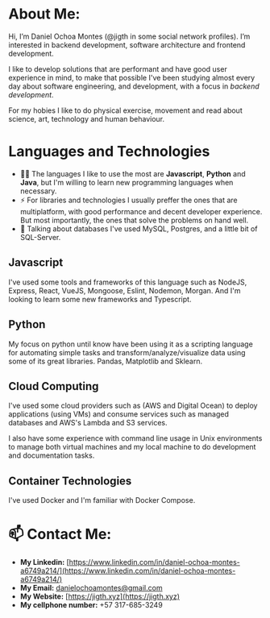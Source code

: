 # About Me:

Hi, I’m Daniel Ochoa Montes (@jigth in some social network profiles).  I’m interested in backend development, software architecture and frontend development. 

I like to develop solutions that are performant and have good user experience in mind, to make that possible I've been studying almost every day about software engineering, and development, with a focus in _backend development_.

For my hobies I like to do physical exercise, movement and read about science, art, technology and human behaviour.


# Languages and Technologies

- 👨‍💻 The languages I like to use the most are **Javascript**, **Python** and **Java**, but I'm willing to learn new programming languages when necessary.
- ⚡ For libraries and technologies I usually preffer the ones that are multiplatform, with good performance and decent developer experience. But most importantly, the ones that solve the problems on hand well.
- 💾 Talking about databases I've used MySQL, Postgres, and a little bit of SQL-Server.

## Javascript

I've used some tools and frameworks of this language such as NodeJS, Express, React, VueJS, Mongoose, Eslint, Nodemon, Morgan. And I'm looking to learn some new frameworks and Typescript.


## Python

My focus on python until know have been using it as a scripting language for automating simple tasks and transform/analyze/visualize data using some of its great libraries. Pandas, Matplotlib and Sklearn.


## Cloud Computing

I've used some cloud providers such as (AWS and Digital Ocean) to deploy applications (using VMs) and consume services such as managed databases and AWS's Lambda and S3 services.

I also have some experience with command line usage in Unix environments to manage both virtual machines and my local machine to do development and documentation tasks.


## Container Technologies

I've used Docker and I'm familiar with Docker Compose.


# 📫 Contact Me:

- **My Linkedin:** [https://www.linkedin.com/in/daniel-ochoa-montes-a6749a214/](https://www.linkedin.com/in/daniel-ochoa-montes-a6749a214/)
- **My Email:** danielochoamontes@gmail.com
- **My Website:** [https://jigth.xyz](https://jigth.xyz)
- **My cellphone number:** +57 317-685-3249
